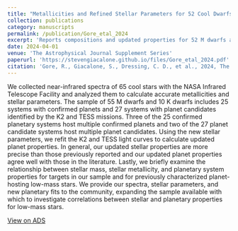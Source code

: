 ```yaml
---
title: "Metallicities and Refined Stellar Parameters for 52 Cool Dwarfs with Transiting Planets and Planet Candidates"
collection: publications
category: manuscripts
permalink: /publication/Gore_etal_2024
excerpt: 'Reports compositions and updated properties for 52 M dwarfs and K dwarfs with confirmed planets and transiting planet candidates.'
date: 2024-04-01
venue: 'The Astrophysical Journal Supplement Series'
paperurl: 'https://stevengiacalone.github.io/files/Gore_etal_2024.pdf'
citation: 'Gore, R., Giacalone, S., Dressing, C. D., et al., 2024, The Astrophysical Journal Supplement Series, 271, 48'
---
```


We collected near-infrared spectra of 65 cool stars with the NASA Infrared Telescope Facility and analyzed them to calculate accurate metallicities and stellar parameters. The sample of 55 M dwarfs and 10 K dwarfs includes 25 systems with confirmed planets and 27 systems with planet candidates identified by the K2 and TESS missions. Three of the 25 confirmed planetary systems host multiple confirmed planets and two of the 27 planet candidate systems host multiple planet candidates. Using the new stellar parameters, we refit the K2 and TESS light curves to calculate updated planet properties. In general, our updated stellar properties are more precise than those previously reported and our updated planet properties agree well with those in the literature. Lastly, we briefly examine the relationship between stellar mass, stellar metallicity, and planetary system properties for targets in our sample and for previously characterized planet-hosting low-mass stars. We provide our spectra, stellar parameters, and new planetary fits to the community, expanding the sample available with which to investigate correlations between stellar and planetary properties for low-mass stars.


[View on ADS](https://ui.adsabs.harvard.edu/abs/2024ApJS..271...48G/abstract)
